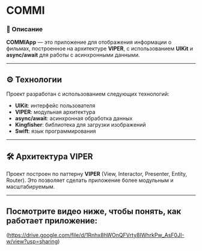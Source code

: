 # COMMI

### 📱 Описание
**COMMIApp** — это приложение для отображения информации о фильмах, построенное на архитектуре **VIPER**, с использованием **UIKit** и **async/await** для работы с асинхронными данными.

---

## ⚙️ Технологии
Проект разработан с использованием следующих технологий:
- **UIKit**: интерфейс пользователя
- **VIPER**: модульная архитектура
- **async/await**: асинхронная обработка данных
- **Kingfisher**: библиотека для загрузки изображений
- **Swift**: язык программирования

---

## 🛠 Архитектура VIPER
Проект построен по паттерну **VIPER** (View, Interactor, Presenter, Entity, Router). Это позволяет сделать приложение более модульным и масштабируемым.

---

## Посмотрите видео ниже, чтобы понять, как работает приложение:
(https://drive.google.com/file/d/1Rnhx8hWOnQFVrty8IWhrkPw_AsF0JI-w/view?usp=sharing)
